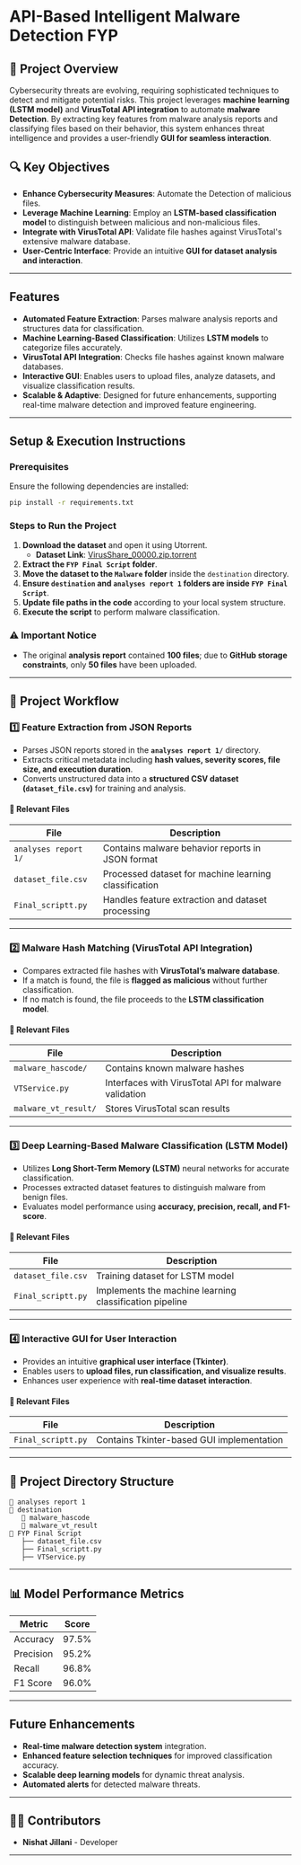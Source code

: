 # API-Based Intelligent Malware Detection FYP

## 📌 Project Overview
Cybersecurity threats are evolving, requiring sophisticated techniques to detect and mitigate potential risks. This project leverages **machine learning (LSTM model)** and **VirusTotal API integration** to automate **malware Detection**. By extracting key features from malware analysis reports and classifying files based on their behavior, this system enhances threat intelligence and provides a user-friendly **GUI for seamless interaction**.

## 🔍 Key Objectives
- **Enhance Cybersecurity Measures**: Automate the Detection of malicious files.
- **Leverage Machine Learning**: Employ an **LSTM-based classification model** to distinguish between malicious and non-malicious files.
- **Integrate with VirusTotal API**: Validate file hashes against VirusTotal's extensive malware database.
- **User-Centric Interface**: Provide an intuitive **GUI for dataset analysis and interaction**.

---

## Features
- **Automated Feature Extraction**: Parses malware analysis reports and structures data for classification.
- **Machine Learning-Based Classification**: Utilizes **LSTM models** to categorize files accurately.
- **VirusTotal API Integration**: Checks file hashes against known malware databases.
- **Interactive GUI**: Enables users to upload files, analyze datasets, and visualize classification results.
- **Scalable & Adaptive**: Designed for future enhancements, supporting real-time malware detection and improved feature engineering.

---

## Setup & Execution Instructions
### **Prerequisites**
Ensure the following dependencies are installed:
```bash
pip install -r requirements.txt
```

### **Steps to Run the Project**
1. **Download the dataset** and open it using Utorrent.
   - **Dataset Link**: [VirusShare_00000.zip.torrent](http://71.105.224.114:6969/torrents/VirusShare_00000.zip.torrent?3B9193870FF50310C54EA415C2F21274A795B76C)
2. **Extract the `FYP Final Script` folder**.
3. **Move the dataset to the `Malware` folder** inside the `destination` directory.
4. **Ensure `destination` and `analyses report 1` folders are inside `FYP Final Script`**.
5. **Update file paths in the code** according to your local system structure.
6. **Execute the script** to perform malware classification.

### **⚠️ Important Notice**
- The original **analysis report** contained **100 files**; due to **GitHub storage constraints**, only **50 files** have been uploaded.

---

## 🔄 Project Workflow
### **1️⃣ Feature Extraction from JSON Reports**
- Parses JSON reports stored in the **`analyses report 1/`** directory.
- Extracts critical metadata including **hash values, severity scores, file size, and execution duration**.
- Converts unstructured data into a **structured CSV dataset (`dataset_file.csv`)** for training and analysis.

#### **📂 Relevant Files**
| File | Description |
|------|------------|
| `analyses report 1/` | Contains malware behavior reports in JSON format |
| `dataset_file.csv` | Processed dataset for machine learning classification |
| `Final_scriptt.py` | Handles feature extraction and dataset processing |

---

### **2️⃣ Malware Hash Matching (VirusTotal API Integration)**
- Compares extracted file hashes with **VirusTotal’s malware database**.
- If a match is found, the file is **flagged as malicious** without further classification.
- If no match is found, the file proceeds to the **LSTM classification model**.

#### **📂 Relevant Files**
| File | Description |
|------|------------|
| `malware_hascode/` | Contains known malware hashes |
| `VTService.py` | Interfaces with VirusTotal API for malware validation |
| `malware_vt_result/` | Stores VirusTotal scan results |

---

### **3️⃣ Deep Learning-Based Malware Classification (LSTM Model)**
- Utilizes **Long Short-Term Memory (LSTM)** neural networks for accurate classification.
- Processes extracted dataset features to distinguish malware from benign files.
- Evaluates model performance using **accuracy, precision, recall, and F1-score**.

#### **📂 Relevant Files**
| File | Description |
|------|------------|
| `dataset_file.csv` | Training dataset for LSTM model |
| `Final_scriptt.py` | Implements the machine learning classification pipeline |

---

### **4️⃣ Interactive GUI for User Interaction**
- Provides an intuitive **graphical user interface (Tkinter)**.
- Enables users to **upload files, run classification, and visualize results**.
- Enhances user experience with **real-time dataset interaction**.

#### **📂 Relevant Files**
| File | Description |
|------|------------|
| `Final_scriptt.py` | Contains Tkinter-based GUI implementation |

---

## 📂 Project Directory Structure
```
📂 analyses report 1
📂 destination
   📂 malware_hascode  
   📂 malware_vt_result
📂 FYP Final Script
   ├── dataset_file.csv
   ├── Final_scriptt.py
   ├── VTService.py
```

---

## 📊 Model Performance Metrics
| Metric  | Score |
|---------|-------|
| Accuracy | 97.5% |
| Precision | 95.2% |
| Recall | 96.8% |
| F1 Score | 96.0% |

---

## Future Enhancements
- **Real-time malware detection system** integration.
- **Enhanced feature selection techniques** for improved classification accuracy.
- **Scalable deep learning models** for dynamic threat analysis.
- **Automated alerts** for detected malware threats.

---

## 👨‍💻 Contributors
- **Nishat Jillani** - Developer

---
